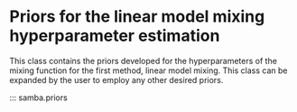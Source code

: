 # Priors for the linear model mixing hyperparameter estimation

This class contains the priors developed for the hyperparameters of the mixing function for the first method, linear model mixing. 
This class can be expanded by the user to employ any other desired priors.

::: samba.priors
